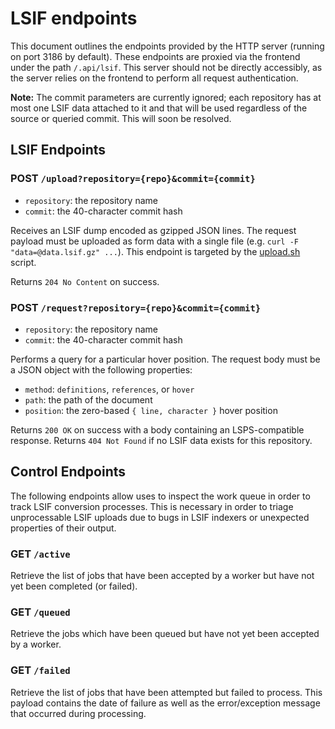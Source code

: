 # LSIF endpoints

This document outlines the endpoints provided by the HTTP server (running on port 3186 by default). These endpoints are proxied via the frontend under the path `/.api/lsif`. This server should not be directly accessibly, as the server relies on the frontend to perform all request authentication.

**Note:** The commit parameters are currently ignored; each repository has at most one LSIF data attached to it and that will be used regardless of the source or queried commit. This will soon be resolved.

## LSIF Endpoints

### POST `/upload?repository={repo}&commit={commit}`

- `repository`: the repository name
- `commit`: the 40-character commit hash

Receives an LSIF dump encoded as gzipped JSON lines. The request payload must be uploaded as form data with a single file (e.g. `curl -F "data=@data.lsif.gz" ...`). This endpoint is targeted by the [upload.sh](../upload.sh) script.

Returns `204 No Content` on success.

### POST `/request?repository={repo}&commit={commit}`

- `repository`: the repository name
- `commit`: the 40-character commit hash

Performs a query for a particular hover position. The request body must be a JSON object with the following properties:

- `method`: `definitions`, `references`, or `hover`
- `path`: the path of the document
- `position`: the zero-based `{ line, character }` hover position

Returns `200 OK` on success with a body containing an LSPS-compatible response. Returns `404 Not Found` if no LSIF data exists for this repository.

## Control Endpoints

The following endpoints allow uses to inspect the work queue in order to track LSIF conversion processes. This is necessary in order to triage unprocessable LSIF uploads due to bugs in LSIF indexers or unexpected properties of their output.

### GET `/active`

Retrieve the list of jobs that have been accepted by a worker but have not yet been completed (or failed).

### GET `/queued`

Retrieve the jobs which have been queued but have not yet been accepted by a worker.

### GET `/failed`

Retrieve the list of jobs that have been attempted but failed to process. This payload contains the date of failure as well as the error/exception message that occurred during processing.
